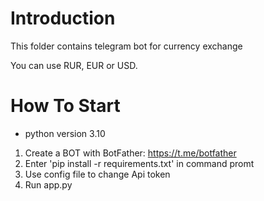 # Introduction
This folder contains telegram bot for currency exchange

You can use RUR, EUR or USD.

# How To Start

- python version 3.10

1. Create a BOT with BotFather: https://t.me/botfather
2. Enter 'pip install -r requirements.txt' in command promt
3. Use config file to change Api token
4. Run app.py
